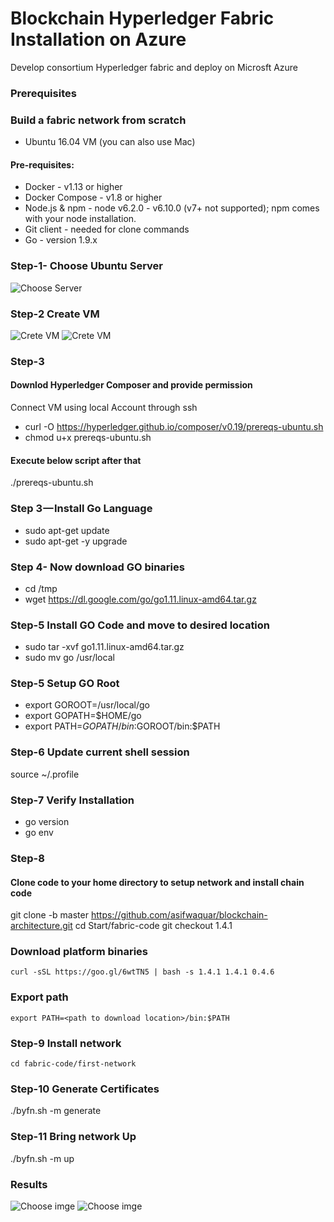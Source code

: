 # Blockchain Hyperledger Fabric Installation on Azure

Develop consortium Hyperledger fabric and deploy on Microsft Azure


### Prerequisites

### Build a fabric network from scratch

* Ubuntu 16.04 VM (you can also use Mac)

#### Pre-requisites:

* Docker - v1.13 or higher
* Docker Compose - v1.8 or higher
* Node.js & npm - node v6.2.0 - v6.10.0 (v7+ not supported); npm comes with
your node installation.
* Git client - needed for clone commands
* Go - version 1.9.x

### Step-1- Choose Ubuntu Server
 ![Choose Server](https://github.com/asifwaquar/images/blob/master/images/azure.png)


### Step-2 Create VM
  ![Crete VM](https://github.com/asifwaquar/images/blob/master/images/config1.png)
  ![Crete VM](https://github.com/asifwaquar/images/blob/master/images/config2.png)

### Step-3

#### Downlod Hyperledger Composer and provide permission

Connect VM using local Account through ssh


* curl -O https://hyperledger.github.io/composer/v0.19/prereqs-ubuntu.sh
* chmod u+x prereqs-ubuntu.sh

#### Execute below script after that
./prereqs-ubuntu.sh

### Step 3 — Install Go Language

* sudo apt-get update
* sudo apt-get -y upgrade

### Step 4- Now download GO binaries

* cd /tmp
* wget https://dl.google.com/go/go1.11.linux-amd64.tar.gz

### Step-5 Install GO Code and move to desired location

* sudo tar -xvf go1.11.linux-amd64.tar.gz
* sudo mv go /usr/local

### Step-5 Setup GO Root

* export GOROOT=/usr/local/go
* export GOPATH=$HOME/go
* export PATH=$GOPATH/bin:$GOROOT/bin:$PATH

### Step-6 Update current shell session 

source ~/.profile

### Step-7 Verify Installation
* go version
* go env

### Step-8
#### Clone code to your home directory to setup network and install chain code

git clone -b master https://github.com/asifwaquar/blockchain-architecture.git
cd Start/fabric-code
git checkout 1.4.1


### Download platform binaries 

	curl -sSL https://goo.gl/6wtTN5 | bash -s 1.4.1 1.4.1 0.4.6

### Export path

	export PATH=<path to download location>/bin:$PATH

### Step-9 Install network 

	cd fabric-code/first-network

### Step-10 Generate Certificates

./byfn.sh -m generate

### Step-11 Bring network Up

./byfn.sh -m up

 
### Results


![Choose imge](https://github.com/asifwaquar/images/blob/master/images/final1.JPG)
![Choose imge](https://github.com/asifwaquar/images/blob/master/images/final.JPG)




